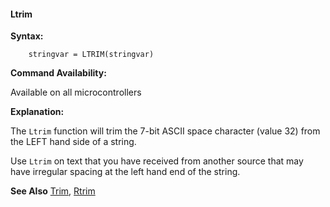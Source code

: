 <div class="section">

<div class="titlepage">

<div>

<div>

#### <span id="ltrim"></span>Ltrim

</div>

</div>

</div>

<span class="strong">**Syntax:**</span>

``` screen
    stringvar = LTRIM(stringvar)
```

<span class="strong">**Command Availability:**</span>

Available on all microcontrollers

<span class="strong">**Explanation:**</span>

The `Ltrim` function will trim the 7-bit ASCII space character (value
32) from the LEFT hand side of a string.

Use `Ltrim` on text that you have received from another source that may
have irregular spacing at the left hand end of the string.

<span class="strong">**See Also**</span>
<a href="trim" class="link" title="Trim">Trim</a>,
<a href="rtrim" class="link" title="Rtrim">Rtrim</a>

</div>
